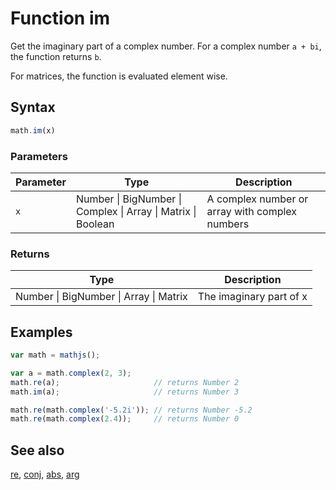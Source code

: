 # Function im

Get the imaginary part of a complex number.
For a complex number `a + bi`, the function returns `b`.

For matrices, the function is evaluated element wise.


## Syntax

```js
math.im(x)
```

### Parameters

Parameter | Type | Description
--------- | ---- | -----------
`x` | Number &#124; BigNumber &#124; Complex &#124; Array &#124; Matrix &#124; Boolean |  A complex number or array with complex numbers

### Returns

Type | Description
---- | -----------
Number &#124; BigNumber &#124; Array &#124; Matrix | The imaginary part of x


## Examples

```js
var math = mathjs();

var a = math.complex(2, 3);
math.re(a);                     // returns Number 2
math.im(a);                     // returns Number 3

math.re(math.complex('-5.2i')); // returns Number -5.2
math.re(math.complex(2.4));     // returns Number 0
```


## See also

[re](re.md),
[conj](conj.md),
[abs](abs.md),
[arg](arg.md)


<!-- Note: This file is automatically generated from source code comments. Changes made in this file will be overridden. -->
